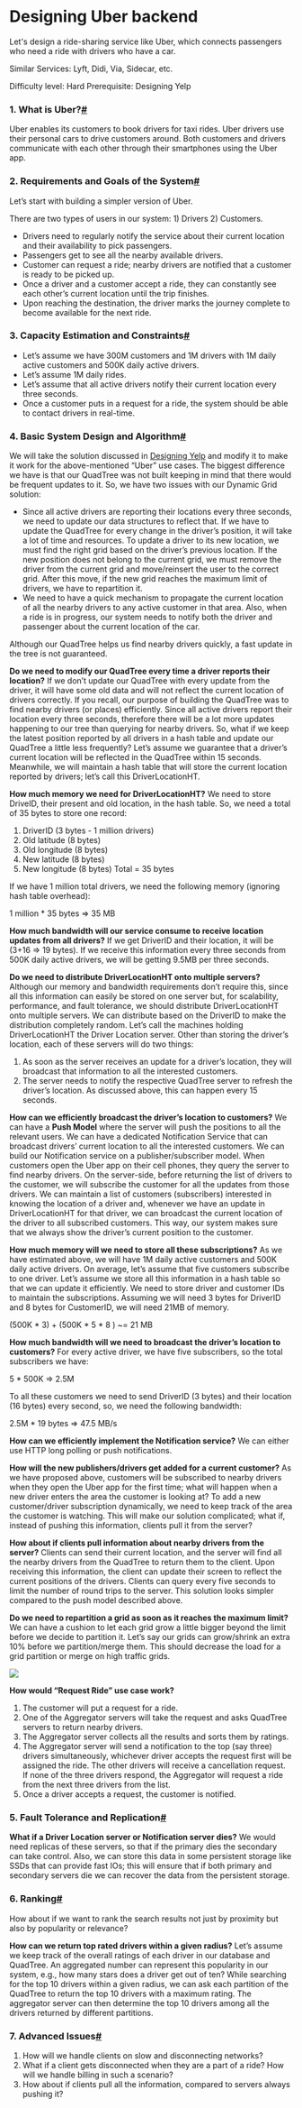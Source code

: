 # Designing Uber backend

Let's design a ride-sharing service like Uber, which connects passengers who need a ride with drivers who have a car.

Similar Services: Lyft, Didi, Via, Sidecar, etc.&#x20;

Difficulty level: Hard Prerequisite: Designing Yelp



### 1. What is Uber?[#](https://www.educative.io/courses/grokking-the-system-design-interview/YQVkjp548NM#1.-What-is-Uber?) <a href="#1.-what-is-uber" id="1.-what-is-uber"></a>

Uber enables its customers to book drivers for taxi rides. Uber drivers use their personal cars to drive customers around. Both customers and drivers communicate with each other through their smartphones using the Uber app.

### 2. Requirements and Goals of the System[#](https://www.educative.io/courses/grokking-the-system-design-interview/YQVkjp548NM#2.-Requirements-and-Goals-of-the-System) <a href="#2.-requirements-and-goals-of-the-system" id="2.-requirements-and-goals-of-the-system"></a>

Let’s start with building a simpler version of Uber.

There are two types of users in our system: 1) Drivers 2) Customers.

* Drivers need to regularly notify the service about their current location and their availability to pick passengers.
* Passengers get to see all the nearby available drivers.
* Customer can request a ride; nearby drivers are notified that a customer is ready to be picked up.
* Once a driver and a customer accept a ride, they can constantly see each other’s current location until the trip finishes.
* Upon reaching the destination, the driver marks the journey complete to become available for the next ride.

### 3. Capacity Estimation and Constraints[#](https://www.educative.io/courses/grokking-the-system-design-interview/YQVkjp548NM#3.-Capacity-Estimation-and-Constraints) <a href="#3.-capacity-estimation-and-constraints" id="3.-capacity-estimation-and-constraints"></a>

* Let’s assume we have 300M customers and 1M drivers with 1M daily active customers and 500K daily active drivers.
* Let’s assume 1M daily rides.
* Let’s assume that all active drivers notify their current location every three seconds.
* Once a customer puts in a request for a ride, the system should be able to contact drivers in real-time.

### 4. Basic System Design and Algorithm[#](https://www.educative.io/courses/grokking-the-system-design-interview/YQVkjp548NM#4.-Basic-System-Design-and-Algorithm) <a href="#4.-basic-system-design-and-algorithm" id="4.-basic-system-design-and-algorithm"></a>

We will take the solution discussed in [Designing Yelp](https://www.educative.io/collection/page/5668639101419520/5649050225344512/5639274879778816) and modify it to make it work for the above-mentioned “Uber” use cases. The biggest difference we have is that our QuadTree was not built keeping in mind that there would be frequent updates to it. So, we have two issues with our Dynamic Grid solution:

* Since all active drivers are reporting their locations every three seconds, we need to update our data structures to reflect that. If we have to update the QuadTree for every change in the driver’s position, it will take a lot of time and resources. To update a driver to its new location, we must find the right grid based on the driver’s previous location. If the new position does not belong to the current grid, we must remove the driver from the current grid and move/reinsert the user to the correct grid. After this move, if the new grid reaches the maximum limit of drivers, we have to repartition it.
* We need to have a quick mechanism to propagate the current location of all the nearby drivers to any active customer in that area. Also, when a ride is in progress, our system needs to notify both the driver and passenger about the current location of the car.

Although our QuadTree helps us find nearby drivers quickly, a fast update in the tree is not guaranteed.

**Do we need to modify our QuadTree every time a driver reports their location?** If we don’t update our QuadTree with every update from the driver, it will have some old data and will not reflect the current location of drivers correctly. If you recall, our purpose of building the QuadTree was to find nearby drivers (or places) efficiently. Since all active drivers report their location every three seconds, therefore there will be a lot more updates happening to our tree than querying for nearby drivers. So, what if we keep the latest position reported by all drivers in a hash table and update our QuadTree a little less frequently? Let’s assume we guarantee that a driver’s current location will be reflected in the QuadTree within 15 seconds. Meanwhile, we will maintain a hash table that will store the current location reported by drivers; let’s call this DriverLocationHT.

**How much memory we need for DriverLocationHT?** We need to store DriveID, their present and old location, in the hash table. So, we need a total of 35 bytes to store one record:

1. DriverID (3 bytes - 1 million drivers)
2. Old latitude (8 bytes)
3. Old longitude (8 bytes)
4. New latitude (8 bytes)
5. New longitude (8 bytes) Total = 35 bytes

If we have 1 million total drivers, we need the following memory (ignoring hash table overhead):

1 million \* 35 bytes => 35 MB

**How much bandwidth will our service consume to receive location updates from all drivers?** If we get DriverID and their location, it will be (3+16 => 19 bytes). If we receive this information every three seconds from 500K daily active drivers, we will be getting 9.5MB per three seconds.

**Do we need to distribute DriverLocationHT onto multiple servers?** Although our memory and bandwidth requirements don’t require this, since all this information can easily be stored on one server but, for scalability, performance, and fault tolerance, we should distribute DriverLocationHT onto multiple servers. We can distribute based on the DriverID to make the distribution completely random. Let’s call the machines holding DriverLocationHT the Driver Location server. Other than storing the driver’s location, each of these servers will do two things:

1. As soon as the server receives an update for a driver’s location, they will broadcast that information to all the interested customers.
2. The server needs to notify the respective QuadTree server to refresh the driver’s location. As discussed above, this can happen every 15 seconds.

**How can we efficiently broadcast the driver’s location to customers?** We can have a **Push Model** where the server will push the positions to all the relevant users. We can have a dedicated Notification Service that can broadcast drivers’ current location to all the interested customers. We can build our Notification service on a publisher/subscriber model. When customers open the Uber app on their cell phones, they query the server to find nearby drivers. On the server-side, before returning the list of drivers to the customer, we will subscribe the customer for all the updates from those drivers. We can maintain a list of customers (subscribers) interested in knowing the location of a driver and, whenever we have an update in DriverLocationHT for that driver, we can broadcast the current location of the driver to all subscribed customers. This way, our system makes sure that we always show the driver’s current position to the customer.

**How much memory will we need to store all these subscriptions?** As we have estimated above, we will have 1M daily active customers and 500K daily active drivers. On average, let’s assume that five customers subscribe to one driver. Let’s assume we store all this information in a hash table so that we can update it efficiently. We need to store driver and customer IDs to maintain the subscriptions. Assuming we will need 3 bytes for DriverID and 8 bytes for CustomerID, we will need 21MB of memory.

(500K \* 3) + (500K \* 5 \* 8 ) \~= 21 MB

**How much bandwidth will we need to broadcast the driver’s location to customers?** For every active driver, we have five subscribers, so the total subscribers we have:

5 \* 500K => 2.5M

To all these customers we need to send DriverID (3 bytes) and their location (16 bytes) every second, so, we need the following bandwidth:

2.5M \* 19 bytes => 47.5 MB/s

**How can we efficiently implement the Notification service?** We can either use HTTP long polling or push notifications.

**How will the new publishers/drivers get added for a current customer?** As we have proposed above, customers will be subscribed to nearby drivers when they open the Uber app for the first time; what will happen when a new driver enters the area the customer is looking at? To add a new customer/driver subscription dynamically, we need to keep track of the area the customer is watching. This will make our solution complicated; what if, instead of pushing this information, clients pull it from the server?

**How about if clients pull information about nearby drivers from the server?** Clients can send their current location, and the server will find all the nearby drivers from the QuadTree to return them to the client. Upon receiving this information, the client can update their screen to reflect the current positions of the drivers. Clients can query every five seconds to limit the number of round trips to the server. This solution looks simpler compared to the push model described above.

**Do we need to repartition a grid as soon as it reaches the maximum limit?** We can have a cushion to let each grid grow a little bigger beyond the limit before we decide to partition it. Let’s say our grids can grow/shrink an extra 10% before we partition/merge them. This should decrease the load for a grid partition or merge on high traffic grids.

![](<.gitbook/assets/image (65).png>)

**How would “Request Ride” use case work?**

1. The customer will put a request for a ride.
2. One of the Aggregator servers will take the request and asks QuadTree servers to return nearby drivers.
3. The Aggregator server collects all the results and sorts them by ratings.
4. The Aggregator server will send a notification to the top (say three) drivers simultaneously, whichever driver accepts the request first will be assigned the ride. The other drivers will receive a cancellation request. If none of the three drivers respond, the Aggregator will request a ride from the next three drivers from the list.
5. Once a driver accepts a request, the customer is notified.

### 5. Fault Tolerance and Replication[#](https://www.educative.io/courses/grokking-the-system-design-interview/YQVkjp548NM#5.-Fault-Tolerance-and-Replication) <a href="#5.-fault-tolerance-and-replication" id="5.-fault-tolerance-and-replication"></a>

**What if a Driver Location server or Notification server dies?** We would need replicas of these servers, so that if the primary dies the secondary can take control. Also, we can store this data in some persistent storage like SSDs that can provide fast IOs; this will ensure that if both primary and secondary servers die we can recover the data from the persistent storage.

### 6. Ranking[#](https://www.educative.io/courses/grokking-the-system-design-interview/YQVkjp548NM#6.-Ranking) <a href="#6.-ranking" id="6.-ranking"></a>

How about if we want to rank the search results not just by proximity but also by popularity or relevance?

**How can we return top rated drivers within a given radius?** Let’s assume we keep track of the overall ratings of each driver in our database and QuadTree. An aggregated number can represent this popularity in our system, e.g., how many stars does a driver get out of ten? While searching for the top 10 drivers within a given radius, we can ask each partition of the QuadTree to return the top 10 drivers with a maximum rating. The aggregator server can then determine the top 10 drivers among all the drivers returned by different partitions.

### 7. Advanced Issues[#](https://www.educative.io/courses/grokking-the-system-design-interview/YQVkjp548NM#7.-Advanced-Issues) <a href="#7.-advanced-issues" id="7.-advanced-issues"></a>

1. How will we handle clients on slow and disconnecting networks?
2. What if a client gets disconnected when they are a part of a ride? How will we handle billing in such a scenario?
3. How about if clients pull all the information, compared to servers always pushing it?
